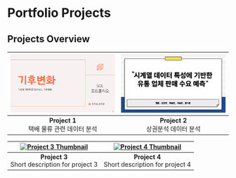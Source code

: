 # Portfolio Projects

## Projects Overview

| [![SQL 데이터 분석 포트폴리오](포트폴리오1.png)](link_to_14조SQL포트폴리오.pdf) | [![파이썬 데이터 분석 포트폴리오](포트폴리오2.png)](link_to_project2.pdf) |
|:-----------------------------------------------------------------:|:-----------------------------------------------------------------:|
| **Project 1**<br> 택배 물류 관련 데이터 분석                      | **Project 2**<br> 상권분석 데이터 분석                          |

| [![Project 3 Thumbnail](link_to_image_3)](link_to_project3.pdf)  | [![Project 4 Thumbnail](link_to_image_4)](link_to_project4.pdf) |
|:----------------------------------------------------------------:|:----------------------------------------------------------------:|
| **Project 3**<br>Short description for project 3                | **Project 4**<br>Short description for project 4                |
